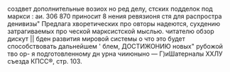 создвет дополнительные возиох
но
ред делу,
стских подделок под маркси
: аи.
306 870 приносит 8
нения ревязионя
стя для распростра
денивизы"
Предлага
хворетических про
овторы надеются,
сухдению затрагиваемых про
ческой марксистской мыслью.
читателю обзор дискут
||
бден развития мировой системы о
что это будет способствовать дальнейшем '
блем, ДОСТИЖОНИЮ новых" рубожой тво
ор-
я подготовленному
дн урна чииюныно
—
Г)иШатерналы ХХЛУ
съезда КПСС®, стр. 103.
